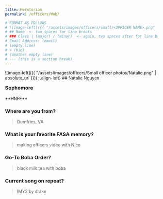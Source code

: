 ```yaml
---
title: Herstorian
permalink: /officers/Web/

# FORMAT AS FOLLOWS
# ![image-left]({{ "/assets/images/officers/small/<OFFICER NAME>.png" | absolute_url }}){: .align-left}
# ## Name  <- two spaces for line breaks
# ### Class | (major) / (minor)  <- again, two spaces after for line breaks
# Email Address: (email)
# (empty line)
# > (bio)
# (another empty line)
# --- (this is a section break)
---
```

<!--## Web
{: .text-center}-->
<div id="Natalie"></div>
![image-left]({{ "/assets/images/officers/Small officer photos/Natalie.png" | absolute_url }}){: .align-left}
## Natalie Nguyen
<a href="https://www.instagram.com/natlnguyen/" style="margin: 0; padding: 0"><i class="fa fa-2x fa-fw fa-instagram" style="color: #494e48"></i></a>
<a href="mailto:natlnguyen@vt.edu" style="margin: 0; padding: 0"><i class="fa fa-2x fa-fw fa-envelope" style="color: #494e48"></i></a></p>
<h3 style="margin-top: 0">Sophomore</h3>
**HNFE**

### **Where are you from?**

> Dumfries, VA

### **What is your favorite FASA memory?**

> making officers video with Nico

### **Go-To Boba Order?**

>black milk tea with boba

### **Current song on repeat?**

>IMY2 by drake
